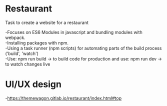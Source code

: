 # Restaurant

Task to create a website for a restaurant

-Focuses on ES6 Modules in javascript and bundling modules with webpack. \
-Installing packages with npm. \
-Using a task runner (npm scripts) for automating parts of the build process ('build', 'watch') \
-Use: npm run build -> to build code for production and use: npm run dev -> to watch changes live


# UI/UX design

-https://themewagon.gitlab.io/restaurant/index.html#top